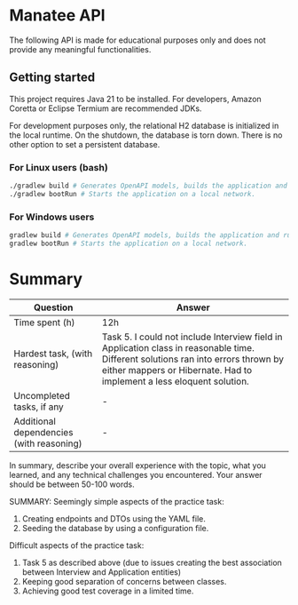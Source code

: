 # Manatee API

The following API is made for educational purposes only and does not provide any meaningful functionalities.

## Getting started

This project requires Java 21 to be installed.
For developers, Amazon Coretta or Eclipse Termium are recommended JDKs.

For development purposes only, the relational H2 database is initialized in the local runtime.
On the shutdown, the database is torn down. There is no other option to set a persistent database.

### For Linux users (bash)

```bash
./gradlew build # Generates OpenAPI models, builds the application and runs tests.
./gradlew bootRun # Starts the application on a local network. 
```

### For Windows users

```bash
gradlew build # Generates OpenAPI models, builds the application and runs tests.
gradlew bootRun # Starts the application on a local network. 
```


# Summary
| Question                                 | Answer |
|------------------------------------------|--------|
| Time  spent (h)                          | 12h     |
| Hardest task, (with reasoning)           | Task 5. I could not include Interview field in Application class in reasonable time. Different solutions ran into errors thrown by either mappers or Hibernate. Had to implement a less eloquent solution. |
| Uncompleted tasks, if any                | -      |
| Additional dependencies (with reasoning) | -      | 


In summary, describe your overall experience with the topic, what you learned,
and any technical challenges you encountered. Your answer should be
between 50-100 words.

SUMMARY:
Seemingly simple aspects of the practice task: 
1) Creating endpoints and DTOs using the YAML file.
1) Seeding the database by using a configuration file.

Difficult aspects of the practice task:
1) Task 5 as described above (due to issues creating the best association between Interview and Application entities)
2) Keeping good separation of concerns between classes.
1) Achieving good test coverage in a limited time. 
